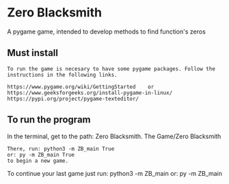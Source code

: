 # Zero Blacksmith
A pygame game, intended to develop methods to find function's zeros

## Must install
    To run the game is necesary to have some pygame packages. Follow the instructions in the following links.

    https://www.pygame.org/wiki/GettingStarted    or    https://www.geeksforgeeks.org/install-pygame-in-linux/ 
    https://pypi.org/project/pygame-texteditor/


## To run the program
In the terminal, get to the path: Zero Blacksmith. The Game/Zero Blacksmith

    There, run: python3 -m ZB_main True
    or: py -m ZB_main True
    to begin a new game.

To continue your last game just run:
    python3 -m ZB_main 
    or: py -m ZB_main 

